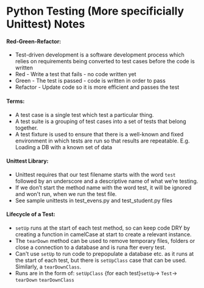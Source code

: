 # Python Testing (More specificially Unittest) Notes

#### Red-Green-Refactor:
* Test-driven development is a software  development process which relies on requirements being converted to test cases before the code is written
* Red - Write a test that fails - no code written yet
* Green - The test is passed - code is written in order to pass
* Refactor - Update code so it is more efficient and passes the test

#### Terms:
* A test case is a single test which test a particular thing. 
* A test suite is a grouping of test cases into a set of tests that belong together.
* A test fixture is used to ensure that there is a well-known and fixed environment in which tests are run so that results are repeatable. E.g. Loading a DB with a known set of data

#### Unittest Library:
* Unittest requires that our test  filename starts with the word `test` followed by an underscore and a descriptive name of what we’re testing.
* If we don’t start the method name with the word test, it will be ignored and won't run, when we run the test file.
* See sample unittests in test_evens.py and test_student.py files

#### Lifecycle of a Test:
* `setUp` runs at the start of each test method, so can keep code DRY by creating a function in camelCase at start to create a relevant instance.
* The `tearDown` method can be used to remove temporary files, folders or close a connection to a database and is runa fter every test.
* Can't use `setUp` to run code to prepopulate a database etc. as it runs at the start of each test, but there is `setUpClass` case that can be used. Similarly, a `tearDownClass`.
* Runs are in the form of: 
`setUpClass`
{for each test}`setUp`-> `Test`-> `tearDown`
`tearDownClass`
